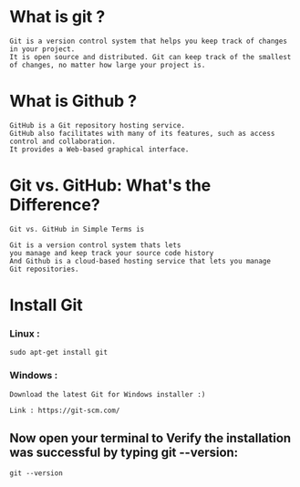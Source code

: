 # What is git ?

```
Git is a version control system that helps you keep track of changes in your project. 
It is open source and distributed. Git can keep track of the smallest of changes, no matter how large your project is.

 ```
 
 # What is Github ?
 
 ```
GitHub is a Git repository hosting service. 
GitHub also facilitates with many of its features, such as access control and collaboration.
It provides a Web-based graphical interface.
 ```
# Git vs. GitHub: What's the Difference?
```
Git vs. GitHub in Simple Terms is  

Git is a version control system thats lets
you manage and keep track your source code history
And Github is a cloud-based hosting service that lets you manage 
Git repositories.

```
# Install Git 

### Linux :

```
sudo apt-get install git
```
### Windows :
```
Download the latest Git for Windows installer :)

Link : https://git-scm.com/

```
## Now open your terminal  to Verify the installation was successful by typing git --version:
```
git --version
```
